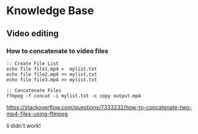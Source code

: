 # Knowledge Base

## Video editing


### How to concatenate  to video files

```
:: Create File List
echo file file1.mp4 >  mylist.txt 
echo file file2.mp4 >> mylist.txt
echo file file3.mp4 >> mylist.txt

:: Concatenate Files
ffmpeg -f concat -i mylist.txt -c copy output.mp4
```

https://stackoverflow.com/questions/7333232/how-to-concatenate-two-mp4-files-using-ffmpeg

Ii didn't work!

